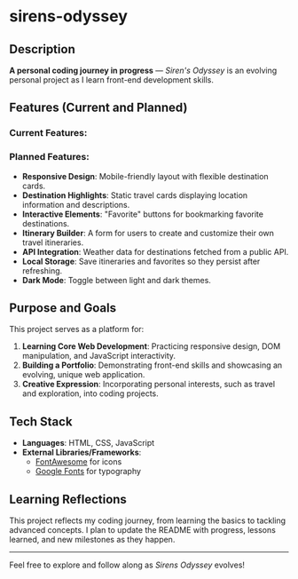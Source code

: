 # sirens-odyssey

## Description
**A personal coding journey in progress** — *Siren's Odyssey* is an evolving personal project as I learn front-end development skills.

## Features (Current and Planned)
### Current Features:

### Planned Features:
- **Responsive Design**: Mobile-friendly layout with flexible destination cards.
- **Destination Highlights**: Static travel cards displaying location information and descriptions.
- **Interactive Elements**: "Favorite" buttons for bookmarking favorite destinations.
- **Itinerary Builder**: A form for users to create and customize their own travel itineraries.
- **API Integration**: Weather data for destinations fetched from a public API.
- **Local Storage**: Save itineraries and favorites so they persist after refreshing.
- **Dark Mode**: Toggle between light and dark themes.

## Purpose and Goals
This project serves as a platform for:
1. **Learning Core Web Development**: Practicing responsive design, DOM manipulation, and JavaScript interactivity.
2. **Building a Portfolio**: Demonstrating front-end skills and showcasing an evolving, unique web application.
3. **Creative Expression**: Incorporating personal interests, such as travel and exploration, into coding projects.

## Tech Stack
- **Languages**: HTML, CSS, JavaScript
- **External Libraries/Frameworks**: 
  - [FontAwesome](https://fontawesome.com/) for icons
  - [Google Fonts](https://fonts.google.com/) for typography

## Learning Reflections
This project reflects my coding journey, from learning the basics to tackling advanced concepts. I plan to update the README with progress, lessons learned, and new milestones as they happen.

---

Feel free to explore and follow along as *Sirens Odyssey* evolves!
